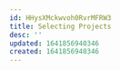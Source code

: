 ```yaml
---
id: HHysXMckwvoh0RvrMFRW3
title: Selecting Projects
desc: ''
updated: 1641856940346
created: 1641856940346
---
```


